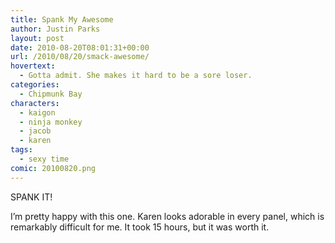 ```yaml
---
title: Spank My Awesome
author: Justin Parks
layout: post
date: 2010-08-20T08:01:31+00:00
url: /2010/08/20/smack-awesome/
hovertext:
  - Gotta admit. She makes it hard to be a sore loser.
categories:
  - Chipmunk Bay
characters:
  - kaigon
  - ninja monkey
  - jacob
  - karen
tags:
  - sexy time
comic: 20100820.png
---
```

SPANK IT!

I&#8217;m pretty happy with this one. Karen looks adorable in every panel, which is remarkably difficult for me. It took 15 hours, but it was worth it.